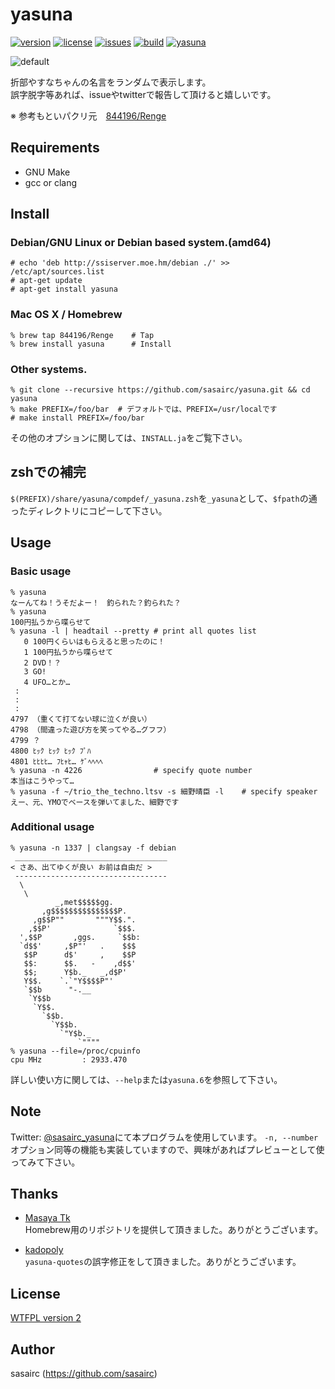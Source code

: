 yasuna
======

[![version](http://img.shields.io/github/tag/sasairc/yasuna.svg?style=flat&label=version)](https://github.com/sasairc/yasuna/releases)
[![license](https://img.shields.io/badge/License-WTFPL2-blue.svg?style=flat)](http://www.wtfpl.net/txt/copying/)
[![issues](http://img.shields.io/github/issues/sasairc/yasuna.svg?style=flat)](https://github.com/sasairc/yasuna/issues)
[![build](https://img.shields.io/travis/sasairc/yasuna.svg?style=flat)](https://travis-ci.org/sasairc/yasuna)
[![yasuna](https://img.shields.io/badge/yasuna-kawaii-orange.svg?style=flat)](http://houbunsha.co.jp/comics/detail.php?p=%A5%AD%A5%EB%A5%DF%A1%BC%A5%D9%A5%A4%A5%D9%A1%BC)

![default](http://40.media.tumblr.com/947fc305e9d6018f657266d11f3d2b75/tumblr_o40mkusRaL1u2jamko1_1280.png)

折部やすなちゃんの名言をランダムで表示します。  
誤字脱字等あれば、issueやtwitterで報告して頂けると嬉しいです。		

※ 参考もといパクリ元　[844196/Renge](https://github.com/844196/Renge)

## Requirements

* GNU Make
* gcc or clang

## Install

### Debian/GNU Linux or Debian based system.(amd64)

```shellsession
# echo 'deb http://ssiserver.moe.hm/debian ./' >> /etc/apt/sources.list
# apt-get update
# apt-get install yasuna
```

### Mac OS X / Homebrew

```shellsession
% brew tap 844196/Renge    # Tap
% brew install yasuna      # Install
```

### Other systems.

```shellsession
% git clone --recursive https://github.com/sasairc/yasuna.git && cd yasuna
% make PREFIX=/foo/bar	# デフォルトでは、PREFIX=/usr/localです
# make install PREFIX=/foo/bar
```

その他のオプションに関しては、`INSTALL.ja`をご覧下さい。


## zshでの補完

`$(PREFIX)/share/yasuna/compdef/_yasuna.zsh`を`_yasuna`として、`$fpath`の通ったディレクトリにコピーして下さい。


## Usage

### Basic usage

```shellsession
% yasuna
なーんてね！うそだよー！　釣られた？釣られた？
% yasuna
100円払うから喋らせて
% yasuna -l | headtail --pretty	# print all quotes list
   0 100円くらいはもらえると思ったのに！
   1 100円払うから喋らせて
   2 DVD！？
   3 GO!
   4 UFO…とか…
 :
 :
 :
4797 （重くて打てない球に泣くが良い）
4798 （間違った遊び方を笑ってやる…グフフ）
4799 ？
4800 ﾋｯｸ ﾋｯｸ ﾋｯｸ ﾌﾟﾊ
4801 ﾋﾋﾋﾋ… ﾌﾋｬﾋ… ｹﾞﾍﾍﾍﾍ
% yasuna -n 4226				# specify quote number
本当はこうやって…
% yasuna -f ~/trio_the_techno.ltsv -s 細野晴臣 -l    # specify speaker
えー、元、YMOでベースを弾いてました、細野です
```

### Additional usage

```shellsession
% yasuna -n 1337 | clangsay -f debian
 __________________________________
< さあ、出てゆくが良い お前は自由だ >
 ----------------------------------
  \
   \
          _,met$$$$$gg.
       ,g$$$$$$$$$$$$$$$P.
     ,g$$P""       """Y$$.".
    ,$$P'              `$$$. 
  ',$$P       ,ggs.     `$$b:
  `d$$'     ,$P"'   .    $$$
   $$P      d$'     ,    $$P
   $$:      $$.   -    ,d$$'
   $$;      Y$b._   _,d$P'
   Y$$.    `.`"Y$$$$P"' 
   `$$b      "-.__
    `Y$$b
     `Y$$.
       `$$b.
         `Y$$b.
           `"Y$b._
               `""""
% yasuna --file=/proc/cpuinfo
cpu MHz         : 2933.470
```

詳しい使い方に関しては、`--help`または`yasuna.6`を参照して下さい。

## Note

Twitter: [@sasairc_yasuna](https://twitter.com/sasairc_yasuna)にて本プログラムを使用しています。	
`-n, --number`オプション同等の機能も実装していますので、興味があればプレビューとして使ってみて下さい。


## Thanks

* [Masaya Tk](https://github.com/844196)	
	Homebrew用のリポジトリを提供して頂きました。ありがとうございます。
 
* [kadopoly](https://github.com/kadopoly)	
	`yasuna-quotes`の誤字修正をして頂きました。ありがとうございます。

## License

[WTFPL version 2](https://raw.githubusercontent.com/sasairc/yasuna/master/LICENSE)


## Author

sasairc (https://github.com/sasairc)
